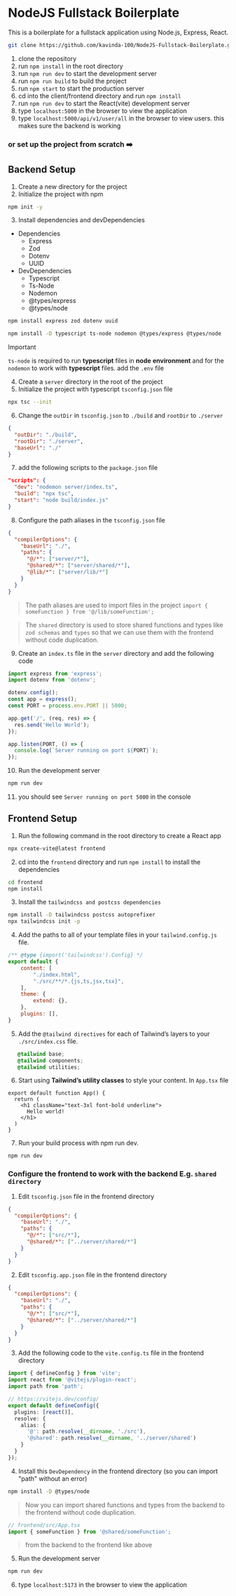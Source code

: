 # **NodeJS Fullstack Boilerplate**

This is a boilerplate for a fullstack application using Node.js, Express, React.

```bash
git clone https://github.com/kavinda-100/NodeJS-Fullstack-Boilerplate.git
```

1. clone the repository
2. run `npm install` in the root directory
3. run `npm run dev` to start the development server
4. run `npm run build` to build the project
5. run `npm start` to start the production server
6. cd into the client/frontend directory and run `npm install`
7. run `npm run dev` to start the React(vite) development server
8. type `localhost:5000` in the browser to view the application
9. type `localhost:5000/api/v1/user/all` in the browser to view users. this makes sure the backend is working

### or set up the project from scratch ➡️

## Backend Setup

1. Create a new directory for the project
2. Initialize the project with npm

```bash
npm init -y
```

3. Install dependencies and devDependencies
  - Dependencies
    - Express
    - Zod
    - Dotenv
    - UUID
- DevDependencies
  - Typescript
  - Ts-Node
  - Nodemon
  - @types/express
  - @types/node

```bash
npm install express zod dotenv uuid
```
```bash
npm install -D typescript ts-node nodemon @types/express @types/node
```

> [!IMPORTANT]
> `ts-node` is required to run **typescript** files in **node** **environment** and for the `nodemon`
> to work with **typescript** files.
> add the `.env` file

4. Create a `server` directory in the root of the project
5. Initialize the project with typescript `tsconfig.json` file

```bash
npx tsc --init
```

6. Change the `outDir` in `tsconfig.json` to `./build` and `rootDir` to `./server`

```json
{
  "outDir": "./build",
  "rootDir": "./server",
  "baseUrl": "./"
}
```
7. add the following scripts to the `package.json` file

```json
"scripts": {
  "dev": "nodemon server/index.ts",
  "build": "npx tsc",
  "start": "node build/index.js"
}
```

8. Configure the path aliases in the `tsconfig.json` file

```json
{
  "compilerOptions": {
    "baseUrl": "./",
    "paths": {
      "@/*": ["server/*"],
      "@shared/*": ["server/shared/*"],
      "@lib/*": ["server/lib/*"]
    }
  }
}
```
> The path aliases are used to import files in the project
> `import { someFunction } from '@/lib/someFunction';`

> The `shared` directory is used to store shared functions and types like `zod schemas` and `types` so that we can use them with the frontend without code duplication.

9. Create an `index.ts` file in the `server` directory and add the following code

```typescript
import express from 'express';
import dotenv from 'dotenv';

dotenv.config();
const app = express();
const PORT = process.env.PORT || 5000;

app.get('/', (req, res) => {
  res.send('Hello World');
});

app.listen(PORT, () => {
  console.log(`Server running on port ${PORT}`);
});
```

10. Run the development server

```bash
npm run dev
```

11. you should see `Server running on port 5000` in the console


## Frontend Setup

1. Run the following command in the root directory to create a React app

```bash
npx create-vite@latest frontend
```

2. cd into the `frontend` directory and run `npm install` to install the dependencies

```bash
cd frontend
npm install
```

3. Install the `tailwindcss and postcss dependencies`

```bash
npm install -D tailwindcss postcss autoprefixer
npx tailwindcss init -p
```

4. Add the paths to all of your template files in your `tailwind.config.js` file.

```javascript
/** @type {import('tailwindcss').Config} */
export default {
    content: [
        "./index.html",
        "./src/**/*.{js,ts,jsx,tsx}",
    ],
    theme: {
        extend: {},
    },
    plugins: [],
}
```

5. Add the `@tailwind directives` for each of Tailwind’s layers to your `./src/index.css` file.
    
 ```css
    @tailwind base; 
    @tailwind components;
    @tailwind utilities;
 ```

6. Start using **Tailwind’s utility classes** to style your content. In `App.tsx` file

```tsx
export default function App() {
  return (
    <h1 className="text-3xl font-bold underline">
      Hello world!
    </h1>
  )
}
```

7. Run your build process with npm run dev.

```bash 
npm run dev
```

### Configure the frontend to work with the backend E.g. `shared directory`

1. Edit `tsconfig.json` file in the frontend directory

```json
{
  "compilerOptions": {
    "baseUrl": "./",
    "paths": {
      "@/*": ["src/*"],
      "@shared/*": ["../server/shared/*"]
    }
  }
}
```

2. Edit `tsconfig.app.json` file in the frontend directory

```json
{
  "compilerOptions": {
    "baseUrl": "./",
    "paths": {
      "@/*": ["src/*"],
      "@shared/*": ["../server/shared/*"]
    }
  }
}
```

3. Add the following code to the `vite.config.ts` file in the frontend directory

```typescript
import { defineConfig } from 'vite';
import react from '@vitejs/plugin-react';
import path from 'path';

// https://vitejs.dev/config/
export default defineConfig({
  plugins: [react()],
  resolve: {
    alias: {
      '@': path.resolve(__dirname, './src'),
      '@shared': path.resolve(__dirname, '../server/shared')
    }
  }
});
```

4. Install this `DevDependency` in the frontend directory (so you can import "path" without an error)

```bash
npm install -D @types/node
```

> Now you can import shared functions and types from the backend to the frontend without code duplication.


```typescript
// frontend/src/App.tsx
import { someFunction } from '@shared/someFunction';
```
> from the backend to the frontend like above

5. Run the development server

```bash
npm run dev
```

6. type `localhost:5173` in the browser to view the application




